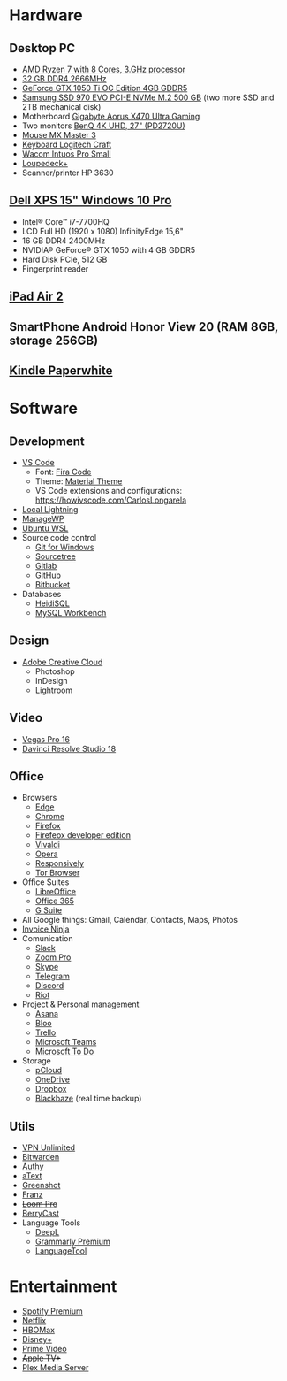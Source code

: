 # Hardware

## Desktop PC
  - [AMD Ryzen 7 with 8 Cores, 3.GHz processor](https://www.pccomponentes.com/amd-ryzen-7-1700-37ghz-box)
  - [32 GB DDR4 2666MHz](https://www.pccomponentes.com/crucial-ballistix-tactical-tracer-ddr4-2666-pc4-21300-16gb-cl16)
  - [GeForce GTX 1050 Ti OC Edition 4GB GDDR5](https://www.pccomponentes.com/asus-cerberus-geforce-gtx-1050-ti-oc-edition-4gb-gddr5)
  - [Samsung SSD 970 EVO PCI-E NVMe M.2 500 GB](https://www.samsung.com/es/memory-storage/ssd-970-evo/MZ-V7E500BW/) (two more SSD and 2TB mechanical disk)
  - Motherboard [Gigabyte Aorus X470 Ultra Gaming](http://es.gigabyte.com/products/page/mb/x470_aorus_ultra_gamingrev_10)
  - Two monitors [BenQ 4K UHD, 27" (PD2720U)](https://www.benq.eu/es-es/monitor/designer/pd2720u.html)
  - [Mouse MX Master 3](https://www.logitech.com/es-es/product/mx-master-3.910-005695.html)
  - [Keyboard Logitech Craft](https://www.logitech.com/es-es/product/craft.html)
  - [Wacom Intuos Pro Small](https://www.wacom.com/es-cl/products/pen-tablets/intuos-pro-small)
  - [Loupedeck+](https://loupedeck.com/en/products/loupedeck-plus)
  - Scanner/printer HP 3630
## [Dell XPS 15" Windows 10 Pro](https://www.dell.com/es-es/shop/port%C3%A1tiles-de-dell/xps-15/spd/xps-15-7590-laptop/cn79018)
  - Intel® Core™ i7-7700HQ
  - LCD Full HD (1920 x 1080) InfinityEdge 15,6"
  - 16 GB DDR4 2400MHz
  - NVIDIA® GeForce® GTX 1050 with 4 GB GDDR5
  - Hard Disk PCIe, 512 GB
  - Fingerprint reader
## [iPad Air 2](https://www.apple.com/es/newsroom/2014/10/16Apple-Introduces-iPad-Air-2-The-Thinnest-Most-Powerful-iPad-Ever/)
## SmartPhone Android Honor View 20 (RAM 8GB, storage 256GB)
## [Kindle Paperwhite](https://www.amazon.es/Amazon-Kindle-Paperwhite-Resistente-Agua-Doble-Almacenamiento/dp/B07747FR44/)

# Software
## Development
- [VS Code](https://code.visualstudio.com/)
  - Font: [Fira Code](https://github.com/tonsky/FiraCode)
  - Theme: [Material Theme](https://marketplace.visualstudio.com/items?itemName=Equinusocio.vsc-material-theme)
  - VS Code extensions and configurations: https://howivscode.com/CarlosLongarela
- [Local Lightning](https://localwp.com/)
- [ManageWP](https://managewp.com/)
- [Ubuntu WSL](https://ubuntu.com/wsl)
- Source code control
  - [Git for Windows](https://git-scm.com/download/win)
  - [Sourcetree](https://www.sourcetreeapp.com/)
  - [Gitlab](https://gitlab.com/clongarela)
  - [GitHub](https://github.com/carloslongarela)
  - [Bitbucket](https://bitbucket.org/carloslongarela/)
- Databases
  - [HeidiSQL](https://www.heidisql.com/)
  - [MySQL Workbench](https://www.mysql.com/products/workbench/)

## Design
- [Adobe Creative Cloud](https://www.adobe.com/es/creativecloud.html)
  - Photoshop
  - InDesign
  - Lightroom

## Video
- [Vegas Pro 16](https://www.vegascreativesoftware.com/es/vegas-pro/)
- [Davinci Resolve Studio 18](https://www.blackmagicdesign.com/es/products/davinciresolve/)

## Office
- Browsers
  - [Edge](https://www.microsoft.com/es-es/edge)
  - [Chrome](https://www.google.com/intl/es_es/chrome/)
  - [Firefox](https://www.mozilla.org/es-ES/firefox/new/)
  - [Firefeox developer edition](https://www.mozilla.org/es-ES/firefox/developer/)
  - [Vivaldi](https://vivaldi.com/)
  - [Opera](https://www.opera.com/)
  - [Responsively](https://responsively.app/)
  - [Tor Browser](https://www.torproject.org/es/download/)
- Office Suites
  - [LibreOffice](https://es.libreoffice.org/)
  - [Office 365](https://www.office.com/)
  - [G Suite](https://gsuite.google.es/intl/es/)
- All Google things: Gmail, Calendar, Contacts, Maps, Photos
- [Invoice Ninja](https://www.invoiceninja.org/)
- Comunication
  - [Slack](https://slack.com/intl/es-es/)
  - [Zoom Pro](https://zoom.us/)
  - [Skype](https://www.skype.com/)
  - [Telegram](https://telegram.org/)
  - [Discord](https://discord.com/)
  - [Riot](https://about.riot.im/)
- Project & Personal management
  - [Asana](https://asana.com/)
  - [Bloo](https://www.bloo.io/)
  - [Trello](https://trello.com/)
  - [Microsoft Teams](https://www.microsoft.com/es-ww/microsoft-365/microsoft-teams/group-chat-software)
  - [Microsoft To Do](https://todo.microsoft.com/tasks/)
- Storage
  - [pCloud](https://www.pcloud.com/)
  - [OneDrive](https://www.microsoft.com/es-es/microsoft-365/onedrive/online-cloud-storage)
  - [Dropbox](https://www.dropbox.com/)
  - [Blackbaze](https://www.backblaze.com/) (real time backup)

## Utils
- [VPN Unlimited](https://www.vpnunlimitedapp.com/)
- [Bitwarden](https://bitwarden.com/)
- [Authy](https://authy.com/)
- [aText](https://www.trankynam.com/atext/)
- [Greenshot](https://getgreenshot.org/)
- [Franz](https://meetfranz.com/)
- [~~Loom Pro~~](https://www.loom.com/)
- [BerryCast](https://www.berrycast.com/)
- Language Tools
  - [DeepL](https://www.deepl.com/translator)
  - [Grammarly Premium](https://www.grammarly.com/)
  - [LanguageTool](https://languagetool.org/)

# Entertainment
- [Spotify Premium](https://www.spotify.com/)
- [Netflix](https://www.netflix.com/)
- [HBOMax](https://www.hbomax.com/)
- [Disney+](https://www.disneyplus.com/)
- [Prime Video](https://www.primevideo.com/)
- [~~Apple TV+~~](https://www.apple.com/es/apple-tv-plus/)
- [Plex Media Server](https://www.plex.tv/es/media-server-downloads/)

